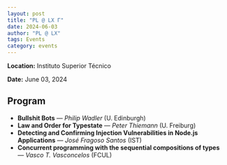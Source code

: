 ```yaml
---
layout: post
title: "PL @ LX Γ"
date: 2024-06-03
author: "PL @ LX"
tags: Events
category: events
---
```


**Location:** Instituto Superior Técnico

**Date:** June 03, 2024

## Program

* **Bullshit Bots** — *Philip Wadler* (U. Edinburgh) 
* **Law and Order for Typestate** — *Peter Thiemann* (U. Freiburg)
* **Detecting and Confirming Injection Vulnerabilities in Node.js Applications** — *José Fragoso Santos* (IST)
* **Concurrent programming with the sequential compositions of types** — *Vasco T. Vasconcelos* (FCUL)
